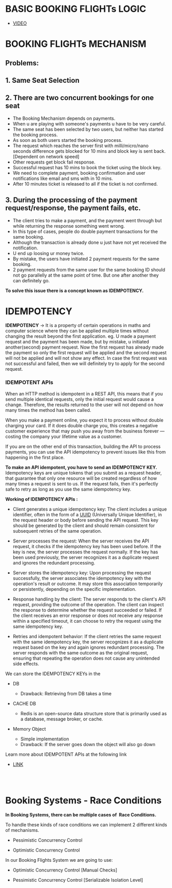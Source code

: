 # BASIC BOOKING FLIGHTs LOGIC
- [VIDEO](https://drive.google.com/file/d/1xeyCwaqdSSgzaicSLN__ylYWFEaCRyiz/view?usp=drive_link)

# BOOKING FLIGHTs MECHANISM

## Problems:

## 1. Same Seat Selection

## 2. There are two concurrent bookings for one seat
- The Booking Mechanism depends on payments. 
- When u are playing with someone's payments u have to be very careful.
- The same seat has been selected by two users, but neither has started the booking process.
- As soon as both users started the booking process.
- The request which reaches the server first with milli/micro/nano seconds difference gets blocked for 10 mins and block key is sent back. [Dependent on network speed]
- Other requests get block fail response.
- Successful request has 10 mins to book the ticket using the block key.
- We need to complete payment, booking confirmation and user notifications like email and sms with in 10 mins.
- After 10 minutes ticket is released to all if the ticket is not confirmed.

## 3. During the processing of the payment request/response, the payment fails, etc.
- The client tries to make a payment, and the payment went through but while returning the response something went wrong.
- In this type of cases, people do double payment transactions for the same booking.
- Although the transaction is already done u just have not yet received the notification.
- U end up loosing ur money twice.
- By mistake, the users have initiated 2 payment requests for the same booking. 
- 2 payment requests from the same user for the same booking ID should not go parallelly at the same point of time. But one after another they can definitely go.

**To solve this issue there is a concept known as IDEMPOTENCY.**

# IDEMPOTENCY

**IDEMPOTENCY** -> It is a property of certain operations in maths and computer science where they can be applied multiple times without changing the result beyond the first application.
eg.
U made a payment request and the payment has been made, but by mistake, u initiated another(second) payment request. Now the first request has already made the payment so only the first request will be applied and the second request will not be applied and will not show any effect. In case the first request was not successful and failed, then we will definitely try to apply for the second request.

### IDEMPOTENT APIs

When an HTTP method is idempotent in a REST API, this means that if you send multiple identical requests, only the initial request would cause a change. Therefore, the results returned to the user will not depend on how many times the method has been called.

When you make a payment online, you expect it to process without double charging your card. If it does double charge you, this creates a negative customer experience that may push you away from the business forever — costing the company your lifetime value as a customer. 

If you are on the other end of this transaction, building the API to process payments, you can use the API idempotency to prevent issues like this from happening in the first place.

**To make an API idempotent, you have to send an IDEMPOTENCY KEY.** Idempotency keys are unique tokens that you submit as a request header, that guarantee that only one resource will be created regardless of how many times a request is sent to us. If the request fails, then it's perfectly safe to retry as long as you use the same idempotency key.  

**Working of IDEMPOTENCY APIs :**

- Client generates a unique idempotency key: The client includes a unique identifier, often in the form of a [UUID](https://www.npmjs.com/package/uuid) (Universally Unique Identifier), in the request header or body before sending the API request. This key should be generated by the client and should remain consistent for subsequent retries of the same operation.

- Server processes the request: When the server receives the API request, it checks if the idempotency key has been used before. If the key is new, the server processes the request normally. If the key has been used previously, the server recognizes it as a duplicate request and ignores the redundant processing.

- Server stores the idempotency key: Upon processing the request successfully, the server associates the idempotency key with the operation's result or outcome. It may store this association temporarily or persistently, depending on the specific implementation.

- Response handling by the client: The server responds to the client's API request, providing the outcome of the operation. The client can inspect the response to determine whether the request succeeded or failed. If the client receives an error response or does not receive any response within a specified timeout, it can choose to retry the request using the same idempotency key.

- Retries and idempotent behavior: If the client retries the same request with the same idempotency key, the server recognizes it as a duplicate request based on the key and again ignores redundant processing. The server responds with the same outcome as the original request, ensuring that repeating the operation does not cause any unintended side effects.

We can store the IDEMPOTENCY KEYs in the 

- DB 

    - Drawback: Retrieving from DB takes a time

- CACHE DB
    - Redis is an open-source data structure store that is primarily used as a database, message broker, or cache.


- Memory Object

    - Simple implementation
    - Drawback: If the server goes down the object will also go down
    
Learn more about IDEMPOTENT APIs at the following link
- [LINK](https://blog.hubspot.com/website/idempotent-api)



</br>
</br>

# Booking Systems - Race Conditions

**In Booking Systems,  there can be multiple cases of  Race Conditions.**

To handle these kinds of race conditions we can implement 2 different kinds of mechanisms. 

- Pessimistic Concurrency Control

- Optimistic Concurrency Control 

In our Booking Flights System we are going to use:

- Optimistic Concurrency Control [Manual Checks]

- Pessimistic Concurrency Control [Serializable Isolation Level]

